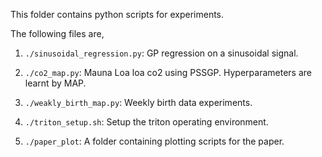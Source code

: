 This folder contains python scripts for experiments.

The following files are,

1. `./sinusoidal_regression.py`: GP regression on a sinusoidal signal.

3. `./co2_map.py`: Mauna Loa loa co2 using PSSGP. Hyperparameters are learnt by MAP.

4. `./weakly_birth_map.py`: Weekly birth data experiments.
   
5. `./triton_setup.sh`: Setup the triton operating environment. 

6. `./paper_plot`: A folder containing plotting scripts for the paper.